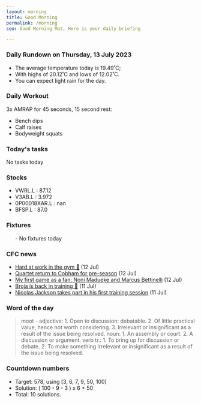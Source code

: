 ```yaml
---
layout: morning
title: Good Morning
permalink: /morning
seo: Good Morning Mat, Here is your daily briefing

---
```


<!-- weather_marker starts -->
### Daily Rundown on Thursday, 13 July 2023

- The average temperature today is 19.49˚C;
- With highs of 20.12˚C and lows of 12.02˚C.
- You can expect light rain for the day.

<!-- weather_marker ends -->

### Daily Workout
<!-- workout_marker starts -->
3x AMRAP for 45 seconds, 15 second rest:

- Bench dips
- Calf raises
- Bodyweight squats

<!-- workout_marker ends -->

### Today's tasks
<!-- task_marker starts -->
No tasks today
<!-- task_marker ends -->

### Stocks

<!-- stocks_marker starts -->

- VWRL.L : 87.12
- V3AB.L : 3.972
- 0P00018XAR.L : nan
- BFSP.L : 87.0

<!-- stocks_marker ends -->

### Fixtures

<!-- sports_marker starts -->

<ul>
- No fixtures today</ul>

<!-- sports_marker ends -->

### CFC news

<!-- cfc_marker starts -->
- [Hard at work in the gym 💪](https://chelseafc.com/en/video/230711-gym-session-webapp-16x9) (12 Jul)
- [Quartet return to Cobham for pre-season](https://chelseafc.com/en/news/article/quartet-return-to-cobham-for-pre-season) (12 Jul)
- [My first game as a fan: Noni Madueke and Marcus Bettinelli](https://chelseafc.com/en/news/article/my-first-game-as-a-fan-noni-madueke-and-marcus-bettinelli) (12 Jul)
- [Broja is back in training 💪](https://chelseafc.com/en/video/broja-wt-16x9-subs) (11 Jul)
- [Nicolas Jackson takes part in his first training session](https://chelseafc.com/en/news/article/nicolas-jackson-takes-part-in-his-first-training-session) (11 Jul)

<!-- cfc_marker ends -->

### Word of the day
<!-- word_marker starts -->

 > moot - adjective: 1. Open to discussion: debatable. 2. Of little practical value, hence not worth considering. 3. Irrelevant or insignificant as a result of the issue being resolved. noun: 1. An assembly or court. 2. A discussion or argument. verb tr.: 1. To bring up for discussion or debate. 2. To make something irrelevant or insignificant as a result of the issue being resolved.

<!-- word_marker ends -->

### Countdown numbers
<!-- game_marker starts -->

- Target: 578, using [3, 6, 7, 9, 50, 100]
- Solution: ( 100 - 9 - 3 ) x 6 + 50
- Total: 10 solutions.

<!-- game_marker ends -->
